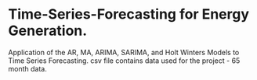 # Time-Series-Forecasting for Energy Generation.
Application of the AR, MA, ARIMA, SARIMA, and Holt Winters Models to Time Series Forecasting.
csv file contains data used for the project - 65 month data.

